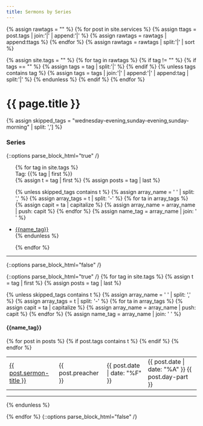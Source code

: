 ```yaml
---
title: Sermons by Series
---
```


{% assign rawtags = "" %}
{% for post in site.services %}
  {% assign ttags = post.tags | join:'|' | append:'|' %}
  {% assign rawtags = rawtags | append:ttags %}
{% endfor %}
{% assign rawtags = rawtags | split:'|' | sort %}

{% assign site.tags = "" %}
{% for tag in rawtags %}
  {% if tag != "" %}
    {% if tags == "" %}
      {% assign tags = tag | split:'|' %}
    {% endif %}
    {% unless tags contains tag %}
      {% assign tags = tags | join:'|' | append:'|' | append:tag | split:'|' %}
    {% endunless %}
  {% endif %}
{% endfor %}


# {{ page.title }}

{% assign skipped_tags = "wednesday-evening,sunday-evening,sunday-morning" | split: ','] %}

### Series
{::options parse_block_html="true" /}
<ul>
{% for tag in site.tags %}
    <div>Tag: {{% tag | first %}}</div>
  {% assign t = tag | first %}
  {% assign posts = tag | last %}

  {% unless skipped_tags contains t %}
        {% assign array_name = ' ' | split: ',' %}
        {% assign array_tags = t | split: '-' %}
        {% for ta in array_tags %}
            {% assign capit = ta | capitalize %}
            {% assign array_name = array_name | push: capit %}
        {% endfor %}
        {% assign name_tag = array_name | join: ' ' %}
        <li>
            <a href="#{{t | downcase | replace: ' ', '-'}}">
                {{name_tag}}
            </a>
        </li>
  {% endunless %}

{% endfor %}
</ul>
<hr>
{::options parse_block_html="false" /}


{::options parse_block_html="true" /}
{% for tag in site.tags %}
  {% assign t = tag | first %}
  {% assign posts = tag | last %}

  {% unless skipped_tags contains t %}
    {% assign array_name = ' ' | split: ',' %}
    {% assign array_tags = t | split: '-' %}
    {% for ta in array_tags %}
        {% assign capit = ta | capitalize %}
        {% assign array_name = array_name | push: capit %}
    {% endfor %}
    {% assign name_tag = array_name | join: ' ' %}
#### {{name_tag}}
<table>
    {% for post in posts %}
        {% if post.tags contains t %}
        <tr>
          <td><a href="{{ post.url }}">{{ post.sermon-title }}</a></td>
          <td>{{ post.preacher }}</td>
          <td>{{ post.date | date: "%F" }}</td>
          <td>{{ post.date | date: "%A" }} {{ post.day-part }}</td>
        </tr>
        {% endif %}
    {% endfor %}
</table>
<hr>
  {% endunless %}

{% endfor %}
{::options parse_block_html="false" /}
